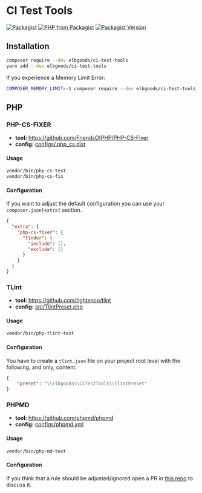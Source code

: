 # CI Test Tools

[![Packagist](https://img.shields.io/packagist/l/elbgoods/ci-test-tools?style=flat-square)](https://packagist.org/packages/elbgoods/ci-test-tools)
[![PHP from Packagist](https://img.shields.io/packagist/php-v/elbgoods/ci-test-tools?style=flat-square)](https://packagist.org/packages/elbgoods/ci-test-tools)
[![Packagist Version](https://img.shields.io/packagist/v/elbgoods/ci-test-tools?style=flat-square)](https://packagist.org/packages/elbgoods/ci-test-tools)

## Installation

```bash
composer require --dev elbgoods/ci-test-tools
yarn add --dev elbgoods/ci-test-tools
```

If you experience a Memory Limit Error:
```bash
COMPOSER_MEMORY_LIMIT=-1 composer require --dev elbgoods/ci-test-tools
```

## PHP

### PHP-CS-FIXER

* **tool:** https://github.com/FriendsOfPHP/PHP-CS-Fixer
* **config:** [configs/.php_cs.dist](configs/.php_cs.dist)

#### Usage

```bash
vendor/bin/php-cs-test
vendor/bin/php-cs-fix
```

#### Configuration

If you want to adjust the default configuration you can use your `composer.json[extra]` section.

```json
{
  "extra": {
    "php-cs-fixer": {
      "finder": {
        "include": [],
        "exclude": []
      }
    } 
  }
}
```

### TLint

* **tool:** https://github.com/tightenco/tlint
* **config:** [src/TlintPreset.php](src/TlintPreset.php)

#### Usage

```bash
vendor/bin/php-tlint-test
```

#### Configuration

You have to create a `tlint.json` file on your project root level with the following, and only, content.

```json
{
    "preset": "\\Elbgoods\\CiTestTools\\TlintPreset"
}
```

### PHPMD

* **tool:** https://github.com/phpmd/phpmd
* **config:** [configs/phpmd.xml](configs/phpmd.xml)

#### Usage

```bash
vendor/bin/php-md-test
```

#### Configuration

If you think that a rule should be adjusted/ignored open a PR in [this repo](https://github.com/elbgoods/ci-test-tools) to discuss it.
